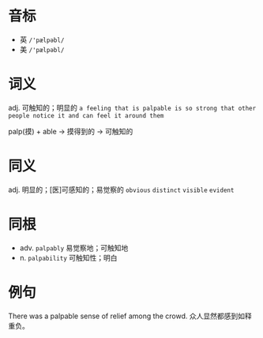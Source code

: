 # 音标

- 英 `/'pælpəbl/`
- 美 `/'pælpəbl/`

# 词义

adj. 可触知的；明显的
`a feeling that is palpable is so strong that other people notice it and can feel it around them`



palp(摸) + able → 摸得到的 → 可触知的

# 同义

adj. 明显的；[医]可感知的；易觉察的
`obvious` `distinct` `visible` `evident`

# 同根

- adv. `palpably` 易觉察地；可触知地
- n. `palpability` 可触知性；明白

# 例句

There was a palpable sense of relief among the crowd.
众人显然都感到如释重负。


